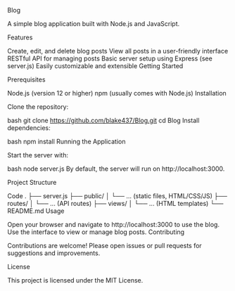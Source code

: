 Blog

A simple blog application built with Node.js and JavaScript.

Features

Create, edit, and delete blog posts
View all posts in a user-friendly interface
RESTful API for managing posts
Basic server setup using Express (see server.js)
Easily customizable and extensible
Getting Started

Prerequisites

Node.js (version 12 or higher)
npm (usually comes with Node.js)
Installation

Clone the repository:

bash
git clone https://github.com/blake437/Blog.git
cd Blog
Install dependencies:

bash
npm install
Running the Application

Start the server with:

bash
node server.js
By default, the server will run on http://localhost:3000.

Project Structure

Code
.
├── server.js
├── public/
│   └── ... (static files, HTML/CSS/JS)
├── routes/
│   └── ... (API routes)
├── views/
│   └── ... (HTML templates)
└── README.md
Usage

Open your browser and navigate to http://localhost:3000 to use the blog.
Use the interface to view or manage blog posts.
Contributing

Contributions are welcome! Please open issues or pull requests for suggestions and improvements.

License

This project is licensed under the MIT License.

